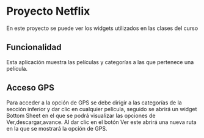 # Proyecto Netflix
En este proyecto se puede ver los widgets utilizados en las clases del curso
## Funcionalidad
Esta aplicación muestra las películas y categorías a las que pertenece una película.
## Acceso GPS
Para acceder a la opción de GPS se debe dirigir a las categorías de la sección inferior y dar clic en cualquier película, seguido se abrirá un widget Bottom Sheet en el que se podrá visualizar las opciones de Ver,descargar,avance. Al dar clic en el botón Ver este abrirá una nueva ruta en la que se mostrará la opción de GPS.




